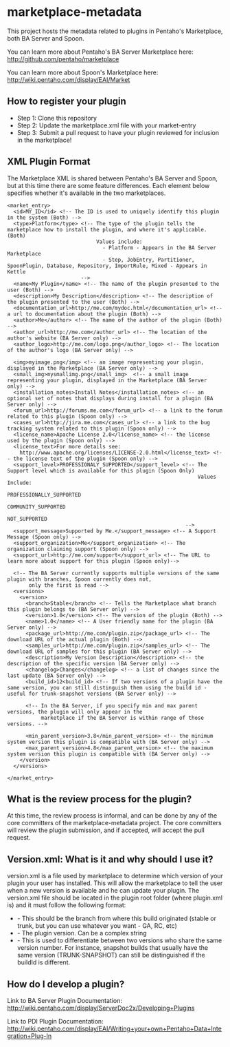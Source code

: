 marketplace-metadata
====================

This project hosts the metadata related to plugins in Pentaho's Marketplace, both BA Server and Spoon.  

You can learn more about Pentaho's BA Server Marketplace here:
http://github.com/pentaho/marketplace

You can learn more about Spoon's Marketplace here:
http://wiki.pentaho.com/display/EAI/Market

How to register your plugin
---------------------------
* Step 1: Clone this repository
* Step 2: Update the marketplace.xml file with your market-entry
* Step 3: Submit a pull request to have your plugin reviewed for inclusion in the marketplace!

XML Plugin Format
-----------------
The Marketplace XML is shared between Pentaho's BA Server and Spoon, but at 
this time there are some feature differences.  Each element below specifies whether it's available in the two marketplaces.

    <market_entry>
      <id>MY_ID</id> <!-- The ID is used to uniquely identify this plugin in the system (Both) -->
      <type>Platform</type> <!-- The type of the plugin tells the marketplace how to install the plugin, and where it's applicable. (Both)
                                 Values include:
                                   - Platform - Appears in the BA Server Marketplace
                                   - Step, JobEntry, Partitioner, SpoonPlugin, Database, Repository, ImportRule, Mixed - Appears in Kettle
                            -->
      <name>My Plugin</name> <!-- The name of the plugin presented to the user (Both) -->
      <description>My Description</description> <!-- The description of the plugin presented to the user (Both) -->
      <documentation_url>http://me.com/mydoc.html</documentation_url> <!-- a url to documentation about the plugin (Both) -->
      <author>Me</author> <!-- The name of the author of the plugin (Both) -->
      <author_url>http://me.com</author_url> <!-- The location of the author's website (BA Server only) -->
      <author_logo>http://me.com/logo.png</author_logo> <!-- The location of the author's logo (BA Server only) -->
      
      <img>myimage.png</img> <!-- an image representing your plugin, displayed in the Marketplace (BA Server only) -->
      <small_img>mysmallimg.png</small_img>  <!-- a small image representing your plugin, displayed in the Marketplace (BA Server only) -->
      <installation_notes>Install Notes</installation_notes> <!-- an optional set of notes that displays during install for a plugin (BA Server only) -->
      <forum_url>http://forums.me.com</forum_url> <!-- a link to the forum related to this plugin (Spoon only) -->
      <cases_url>http://jira.me.com</cases_url> <!-- a link to the bug tracking system related to this plugin (Spoon only) -->
      <license_name>Apache License 2.0</license_name> <!-- the license used by the plugin (Spoon only) --> 
      <license_text>For more details see:
        http://www.apache.org/licenses/LICENSE-2.0.html</license_text> <!-- the license text of the plugin (Spoon only) -->
      <support_level>PROFESSIONALY_SUPPORTED</support_level> <!-- The Support level which is available for this plugin (Spoon Only) 
                                                                  Values Include: 
                                                                    PROFESSIONALLY_SUPPORTED
                                                                    COMMUNITY_SUPPORTED
                                                                    NOT_SUPPORTED
                                                              --> 
      <support_message>Supported by Me.</support_message> <!-- A Support Message (Spoon only) -->
      <support_organization>Me</support_organization> <!-- The organization claiming support (Spoon only) -->
      <support_url>http://me.com/support</support_url> <!-- The URL to learn more about support for this plugin (Spoon only)-->
      
      <!-- The BA Server currently supports multiple versions of the same plugin with branches, Spoon currently does not, 
           only the first is read -->
      <versions>
        <version>
          <branch>Stable</branch> <!-- Tells the Marketplace what branch this plugin belongs to (BA Server only) -->
          <version>1.0</version> <!-- The version of the plugin (Both) -->
          <name>1.0</name> <!-- A User friendly name for the plugin (BA Server only) -->
          <package_url>http://me.com/plugin.zip</package_url> <!-- The download URL of the actual plugin (Both) -->
          <samples_url>http://me.com/plugin.zip</samples_url> <!-- The download URL of samples for this plugin (BA Server only) -->
          <description>My Version Description</description> <!-- the description of the specific version (BA Server only) -->
          <changelog>Changes</changelog> <!-- a list of changes since the last update (BA Server only) -->
          <build_id>12<build_id> <!-- If two versions of a plugin have the same version, you can still distinguish them using the build id - useful for trunk-snapshot versions (BA Server only) -->
          
          <!-- In the BA Server, if you specify min and max parent versions, the plugin will only appear in the 
               marketplace if the BA Server is within range of those versions. -->
          
          <min_parent_version>3.8</min_parent_version> <!-- the minimum system version this plugin is compatible with (BA Server only) -->
          <max_parent_version>4.8</max_parent_version> <!-- the maximum system version this plugin is compatible with (BA Server only) -->
        </version>
      </versions>
            
    </market_entry>  

What is the review process for the plugin?
------------------------------------------
At this time, the review process is informal, and can be done by any of the core 
committers of the marketplace-metadata project.  The core committers will review 
the plugin submission, and if accepted, will accept the pull request.

  
Version.xml: What is it and why should I use it?
------------------------------------------
 
version.xml is a file used by marketplace to determine which version of your plugin your user has installed.
This will allow the marketplace to tell the user when a new version is available and he can update your plugin.
The version.xml file should be located in the plugin root folder (where plugin.xml is) and it must follow
the following format:

<version branch='<branch>' buildId='<buildId>'><versionNumber></version>
 
 * <branch> - This should be the branch from where this build originated (stable or trunk, but you can use 
 whatever you want - GA, RC, etc)
 * <versionNumber> - The plugin version. Can be a complex string
 * <buildId> - This is used to differentiate between two versions who share the same version number. For instance,
 snapshot builds that usually have the same version (TRUNK-SNAPSHOT) can still be distinguished if the buildId is
 different. 
 
  
How do I develop a plugin?
--------------------------
Link to BA Server Plugin Documentation:
http://wiki.pentaho.com/display/ServerDoc2x/Developing+Plugins

Link to PDI Plugin Documentation:
http://wiki.pentaho.com/display/EAI/Writing+your+own+Pentaho+Data+Integration+Plug-In